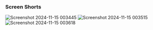 ### Screen Shorts
![Screenshot 2024-11-15 003445](https://github.com/user-attachments/assets/35771578-6ef1-4ee8-81a8-72ee5a412134)
![Screenshot 2024-11-15 003515](https://github.com/user-attachments/assets/92b4e061-133d-4809-8123-b44956fc80db)
![Screenshot 2024-11-15 003618](https://github.com/user-attachments/assets/f0e0fce6-5d03-48fd-ab9d-b85ea9126d5a)
